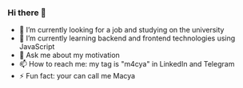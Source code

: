 ### Hi there 👋

- 🔭 I’m currently looking for a job and studying on the university
- 🌱 I’m currently learning backend and frontend technologies using JavaScript
- 💬 Ask me about my motivation
- 📫 How to reach me: my tag is "m4cya" in LinkedIn and Telegram
- ⚡ Fun fact: your can call me Macya
